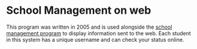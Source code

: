 # School Management on web
This program was written in 2005 and is used alongside the [school management program](https://github.com/zamanimehdi/school-managment) to display information sent to the web. Each student in this system has a unique username and can check your status online.
